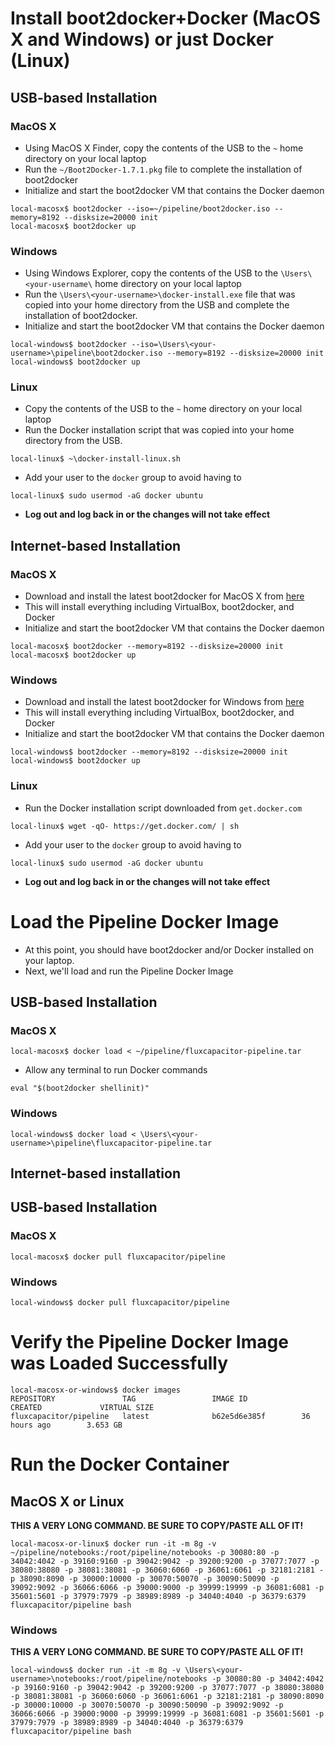 # Install boot2docker+Docker (MacOS X and Windows) or just Docker (Linux)

## USB-based Installation

### MacOS X 
* Using MacOS X Finder, copy the contents of the USB to the `~` home directory on your local laptop
* Run the `~/Boot2Docker-1.7.1.pkg` file to complete the installation of boot2docker
* Initialize and start the boot2docker VM that contains the Docker daemon
```
local-macosx$ boot2docker --iso=~/pipeline/boot2docker.iso --memory=8192 --disksize=20000 init
local-macosx$ boot2docker up
```

### Windows 
* Using Windows Explorer, copy the contents of the USB to the `\Users\<your-username\` home directory on your local laptop
* Run the `\Users\<your-username>\docker-install.exe` file that was copied into your home directory from the USB and complete the installation of boot2docker.
* Initialize and start the boot2docker VM that contains the Docker daemon
```
local-windows$ boot2docker --iso=\Users\<your-username>\pipeline\boot2docker.iso --memory=8192 --disksize=20000 init
local-windows$ boot2docker up
```

### Linux
* Copy the contents of the USB to the `~` home directory on your local laptop
* Run the Docker installation script that was copied into your home directory from the USB.
```
local-linux$ ~\docker-install-linux.sh
```
* Add your user to the `docker` group to avoid having to 
```
local-linux$ sudo usermod -aG docker ubuntu
```
* **Log out and log back in or the changes will not take effect**

## Internet-based Installation

### MacOS X

* Download and install the latest boot2docker for MacOS X from [here](http://boot2docker.io/)
* This will install everything including VirtualBox, boot2docker, and Docker
* Initialize and start the boot2docker VM that contains the Docker daemon
```
local-macosx$ boot2docker --memory=8192 --disksize=20000 init
local-macosx$ boot2docker up
```

### Windows
* Download and install the latest boot2docker for Windows from [here](http://boot2docker.io/)
* This will install everything including VirtualBox, boot2docker, and Docker
* Initialize and start the boot2docker VM that contains the Docker daemon
```
local-windows$ boot2docker --memory=8192 --disksize=20000 init
local-windows$ boot2docker up
```

### Linux
* Run the Docker installation script downloaded from `get.docker.com`
```
local-linux$ wget -qO- https://get.docker.com/ | sh
```
* Add your user to the `docker` group to avoid having to 
```
local-linux$ sudo usermod -aG docker ubuntu
```
* **Log out and log back in or the changes will not take effect**

# Load the Pipeline Docker Image 
* At this point, you should have boot2docker and/or Docker installed on your laptop.
* Next, we'll load and run the Pipeline Docker Image

## USB-based Installation

### MacOS X 
```
local-macosx$ docker load < ~/pipeline/fluxcapacitor-pipeline.tar
``` 
* Allow any terminal to run Docker commands
```
eval "$(boot2docker shellinit)"
``` 

### Windows 
```
local-windows$ docker load < \Users\<your-username>\pipeline\fluxcapacitor-pipeline.tar
``` 

## Internet-based installation

## USB-based Installation

### MacOS X 
```
local-macosx$ docker pull fluxcapacitor/pipeline
``` 

### Windows 
```
local-windows$ docker pull fluxcapacitor/pipeline
``` 

# Verify the Pipeline Docker Image was Loaded Successfully
```
local-macosx-or-windows$ docker images
REPOSITORY               TAG                 IMAGE ID            CREATED             VIRTUAL SIZE
fluxcapacitor/pipeline   latest              b62e5d6e385f        36 hours ago        3.653 GB
```

# Run the Docker Container
## MacOS X or Linux
**THIS A VERY LONG COMMAND.  BE SURE TO COPY/PASTE ALL OF IT!**
```
local-macosx-or-linux$ docker run -it -m 8g -v ~/pipeline/notebooks:/root/pipeline/notebooks -p 30080:80 -p 34042:4042 -p 39160:9160 -p 39042:9042 -p 39200:9200 -p 37077:7077 -p 38080:38080 -p 38081:38081 -p 36060:6060 -p 36061:6061 -p 32181:2181 -p 38090:8090 -p 30000:10000 -p 30070:50070 -p 30090:50090 -p 39092:9092 -p 36066:6066 -p 39000:9000 -p 39999:19999 -p 36081:6081 -p 35601:5601 -p 37979:7979 -p 38989:8989 -p 34040:4040 -p 36379:6379 fluxcapacitor/pipeline bash
```
### Windows
**THIS A VERY LONG COMMAND.  BE SURE TO COPY/PASTE ALL OF IT!**
```
local-windows$ docker run -it -m 8g -v \Users\<your-username>\notebooks:/root/pipeline/notebooks -p 30080:80 -p 34042:4042 -p 39160:9160 -p 39042:9042 -p 39200:9200 -p 37077:7077 -p 38080:38080 -p 38081:38081 -p 36060:6060 -p 36061:6061 -p 32181:2181 -p 38090:8090 -p 30000:10000 -p 30070:50070 -p 30090:50090 -p 39092:9092 -p 36066:6066 -p 39000:9000 -p 39999:19999 -p 36081:6081 -p 35601:5601 -p 37979:7979 -p 38989:8989 -p 34040:4040 -p 36379:6379 fluxcapacitor/pipeline bash
```
